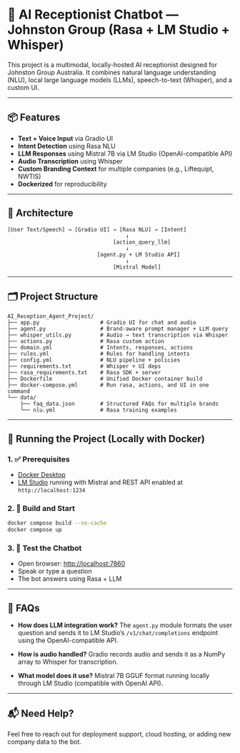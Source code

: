 # 🤖 AI Receptionist Chatbot — Johnston Group (Rasa + LM Studio + Whisper)

This project is a multimodal, locally-hosted AI receptionist designed for Johnston Group Australia. It combines natural language understanding (NLU), local large language models (LLMs), speech-to-text (Whisper), and a custom UI.

---

## 📦 Features

- **Text + Voice Input** via Gradio UI
- **Intent Detection** using Rasa NLU
- **LLM Responses** using Mistral 7B via LM Studio (OpenAI-compatible API)
- **Audio Transcription** using Whisper
- **Custom Branding Context** for multiple companies (e.g., Liftequipt, NWTIS)
- **Dockerized** for reproducibility

---

## 🧠 Architecture

```
[User Text/Speech] → [Gradio UI] → [Rasa NLU] → [Intent]
                                     ↓
                                 [action_query_llm]
                                     ↓
                            [agent.py + LM Studio API]
                                     ↓
                                 [Mistral Model]
```

---

## 🗂️ Project Structure

```
AI_Reception_Agent_Project/
├── app.py                   # Gradio UI for chat and audio
├── agent.py                 # Brand-aware prompt manager + LLM query
├── whisper_utils.py         # Audio → text transcription via Whisper
├── actions.py               # Rasa custom action
├── domain.yml               # Intents, responses, actions
├── rules.yml                # Rules for handling intents
├── config.yml               # NLU pipeline + policies
├── requirements.txt         # Whisper + UI deps
├── rasa_requirements.txt    # Rasa SDK + server
├── Dockerfile               # Unified Docker container build
├── docker-compose.yml       # Run rasa, actions, and UI in one command
└── data/
    ├── faq_data.json        # Structured FAQs for multiple brands
    └── nlu.yml              # Rasa training examples
```

---

## 🚀 Running the Project (Locally with Docker)

### 1. ✅ Prerequisites
- [Docker Desktop](https://www.docker.com/products/docker-desktop)
- [LM Studio](https://lmstudio.ai) running with Mistral and REST API enabled at `http://localhost:1234`

### 2. 🔧 Build and Start
```bash
docker compose build --no-cache
docker compose up
```

### 3. 🧪 Test the Chatbot
- Open browser: [http://localhost:7860](http://localhost:7860)
- Speak or type a question
- The bot answers using Rasa + LLM

---

## 🧩 FAQs

- **How does LLM integration work?**
  The `agent.py` module formats the user question and sends it to LM Studio’s `/v1/chat/completions` endpoint using the OpenAI-compatible API.

- **How is audio handled?**
  Gradio records audio and sends it as a NumPy array to Whisper for transcription.

- **What model does it use?**
  Mistral 7B GGUF format running locally through LM Studio (compatible with OpenAI API).

---

## 📬 Need Help?

Feel free to reach out for deployment support, cloud hosting, or adding new company data to the bot.